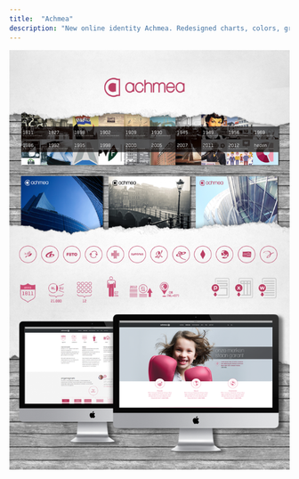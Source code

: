 ```yaml
---
title:  "Achmea"
description: "New online identity Achmea. Redesigned charts, colors, graphics, iconography, photography and typography"
---
```


![Actie](images/work/Achmea_site.png)
